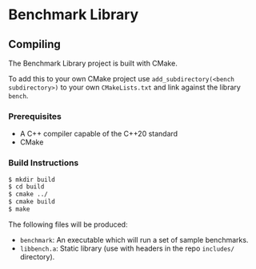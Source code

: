 # Benchmark Library

## Compiling

The Benchmark Library project is built with CMake.

To add this to your own CMake project use `add_subdirectory(<bench subdirectory>)` to your own `CMakeLists.txt` and
link against the library `bench`.

### Prerequisites

- A C++ compiler capable of the C++20 standard
- CMake

### Build Instructions

```bash
$ mkdir build
$ cd build
$ cmake ../
$ cmake build
$ make
```

The following files will be produced:

- `benchmark`: An executable which will run a set of sample benchmarks.
- `libbench.a`: Static library (use with headers in the repo `includes/` directory).
